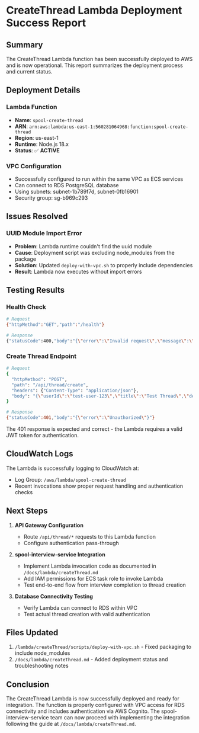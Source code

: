 # CreateThread Lambda Deployment Success Report

## Summary

The CreateThread Lambda function has been successfully deployed to AWS and is now operational. This report summarizes the deployment process and current status.

## Deployment Details

### Lambda Function
- **Name**: `spool-create-thread`
- **ARN**: `arn:aws:lambda:us-east-1:560281064968:function:spool-create-thread`
- **Region**: us-east-1
- **Runtime**: Node.js 18.x
- **Status**: ✅ **ACTIVE**

### VPC Configuration
- Successfully configured to run within the same VPC as ECS services
- Can connect to RDS PostgreSQL database
- Using subnets: subnet-1b789f7d, subnet-0fb16901
- Security group: sg-b969c293

## Issues Resolved

### UUID Module Import Error
- **Problem**: Lambda runtime couldn't find the uuid module
- **Cause**: Deployment script was excluding node_modules from the package
- **Solution**: Updated `deploy-with-vpc.sh` to properly include dependencies
- **Result**: Lambda now executes without import errors

## Testing Results

### Health Check
```bash
# Request
{"httpMethod":"GET","path":"/health"}

# Response
{"statusCode":400,"body":"{\"error\":\"Invalid request\",\"message\":\"Unsupported method GET for path /health\"}"}
```

### Create Thread Endpoint
```bash
# Request
{
  "httpMethod": "POST",
  "path": "/api/thread/create",
  "headers": {"Content-Type": "application/json"},
  "body": "{\"userId\":\"test-user-123\",\"title\":\"Test Thread\",\"description\":\"Testing Lambda deployment\"}"
}

# Response
{"statusCode":401,"body":"{\"error\":\"Unauthorized\"}"}
```

The 401 response is expected and correct - the Lambda requires a valid JWT token for authentication.

## CloudWatch Logs

The Lambda is successfully logging to CloudWatch at:
- Log Group: `/aws/lambda/spool-create-thread`
- Recent invocations show proper request handling and authentication checks

## Next Steps

1. **API Gateway Configuration**
   - Route `/api/thread/*` requests to this Lambda function
   - Configure authentication pass-through

2. **spool-interview-service Integration**
   - Implement Lambda invocation code as documented in `/docs/lambda/createThread.md`
   - Add IAM permissions for ECS task role to invoke Lambda
   - Test end-to-end flow from interview completion to thread creation

3. **Database Connectivity Testing**
   - Verify Lambda can connect to RDS within VPC
   - Test actual thread creation with valid authentication

## Files Updated

1. `/lambda/createThread/scripts/deploy-with-vpc.sh` - Fixed packaging to include node_modules
2. `/docs/lambda/createThread.md` - Added deployment status and troubleshooting notes

## Conclusion

The CreateThread Lambda is now successfully deployed and ready for integration. The function is properly configured with VPC access for RDS connectivity and includes authentication via AWS Cognito. The spool-interview-service team can now proceed with implementing the integration following the guide at `/docs/lambda/createThread.md`.